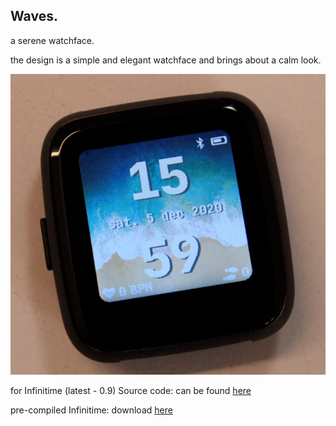 ## Waves.
a serene watchface.

the design is a simple and elegant watchface and brings about a calm look.

![Waves](https://raw.githubusercontent.com/ZephyrLabs/Watchfaces/gh-pages/docs/Waves/Waves.png "Waves")

for Infinitime (latest - 0.9)
Source code: can be found [here](https://raw.githubusercontent.com/ZephyrLabs/Watchfaces/gh-pages/docs/Waves/Waves.cpp)

pre-compiled Infinitime: download [here](https://github.com/ZephyrLabs/Watchfaces/raw/gh-pages/docs/Waves/pinetime-mcuboot-app-dfu%20(wave).zip)
